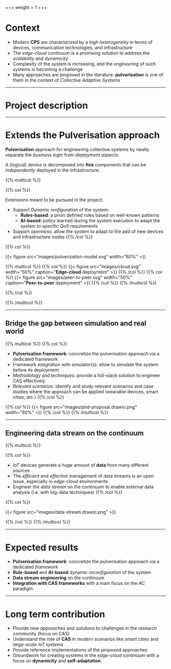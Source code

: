 +++
weight = 1
+++

# Context

- Modern **CPS** are characterized by a _high heterogeneity_ in terms of devices, communication technologies, and infrastructure
- The _edge-cloud continuum_ is a promising solution to address the _scalability_ and _dynamicity_
- Complexity of the system is increasing, and the _engineering_ of such systems is becoming a challenge
- Many approaches are proposed in the literature: **pulverisation** is one of them in the context of _Collective Adaptive Systems_

---

# Project description

---

# Extends the Pulverisation approach

**Pulverisation** approach for engineering collective systems by neatly separate the _business logic_ from _deployment aspects_.

A (logical) _device_ is decomposed into **five** components that can be _independently_ deployed in the infrastructure.

{{% multicol %}}

{{% col %}}

Extensions meant to be pursued in the project:

- Support _Dynamic renfiguration_ of the system:
    * **Rules-based**: a priori defined rules based on well-known patterns
    * **AI-based**: policy learned during the system execution to adapt the system to specific _QoS_ requirements
- Support _openness_: allow the system to adapt to the add of new devices and infrastructure nodes
{{% /col %}}

{{% col %}}

{{< figure src="images/pulverization-model.svg" width="60%" >}}

{{% multicol %}}
{{% col %}}
{{< figure src="images/cloud.svg" width="50%" caption="<b>Edge-cloud</b> deployment" >}}
{{% /col %}}
{{% col %}}
{{< figure src="images/peer-to-peer.svg" width="50%" caption="<b>Peer-to-peer</b> deployment" >}}
{{% /col %}}
{{% /multicol %}}

{{% /col %}}

{{% /multicol %}}

---

## Bridge the gap between simulation and real world

{{% multicol %}}
{{% col %}}

- **Pulverisation framework**: concretize the pulverisation approach via a dedicated framework
- Framework _integration_ with simulator(s): allow to simulate the system before its deployment
- _Methodology_ and _techniques_: provide a full-stack solution to engineer CAS effectively
- _Relevant scenarios_: identify and study relevant scenarios and case studies where the approach can be applied (wearable devices, smart cities, etc.)
{{% /col %}}

{{% col %}}
{{< figure src="images/phd-proposal.drawio.png" width="80%" >}}
{{% /col %}}
{{% /multicol %}}

---

## Engineering data stream on the continuum

{{% multicol %}}

{{% col %}}
- _IoT_ devices generate a huge amount of **data** from many different sources
- The _efficient_ and _effective_ management of data streams is an open issue, especially in _edge-cloud_ environments
- Engineer the _data stream_ on the continuum to enable external data analysis (i.e. with big-data techniques)
{{% /col %}}

{{% col %}}

{{< figure src="images/data-stream.drawio.png" >}}

{{% /col %}}
{{% /multicol %}}

---

# Expected results

- **Pulverisation framework**: concretize the pulverisation approach via a dedicated _framework_
- **Rule-based** and **AI-based** dynamic _reconfiguration_ of the system
- **Data stream engineering** on the continuum
- **Integration with CAS frameworks** with a main focus on the _AC_ paradigm

---

# Long term contribution

- Provide new _approaches_ and _solutions_ to challenges in the research community (focus on CAS)
- Understand the role of **CAS** in modern scenarios like _smart cities_ and _large-scale IoT systems_
- Provide reference implementations of the proposed approaches
- Groundwork for creating systems in the _edge-cloud continuum_ with a focus on **dynamicity** and **self-adaptation**.
